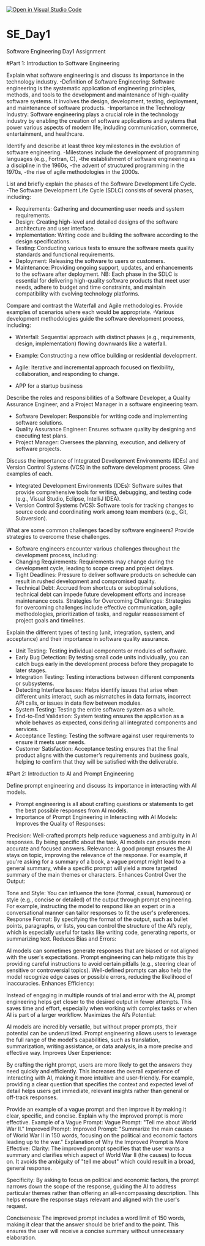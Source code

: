[![Open in Visual Studio Code](https://classroom.github.com/assets/open-in-vscode-2e0aaae1b6195c2367325f4f02e2d04e9abb55f0b24a779b69b11b9e10269abc.svg)](https://classroom.github.com/online_ide?assignment_repo_id=18401556&assignment_repo_type=AssignmentRepo)
# SE_Day1
Software Engineering Day1 Assignment

#Part 1: Introduction to Software Engineering

Explain what software engineering is and discuss its importance in the technology industry.
-Definition of Software Engineering: Software engineering is the systematic application of engineering principles, methods, and tools to the development and maintenance of high-quality software systems. It involves the design, development, testing, deployment, and maintenance of software products.
-Importance in the Technology Industry: Software engineering plays a crucial role in the technology industry by enabling the creation of software applications and systems that power various aspects of modern life, including communication, commerce, entertainment, and healthcare.


Identify and describe at least three key milestones in the evolution of software engineering.
-Milestones include the development of programming languages (e.g., Fortran, C), 
-the establishment of software engineering as a discipline in the 1960s, 
-the advent of structured programming in the 1970s, 
-the rise of agile methodologies in the 2000s.


List and briefly explain the phases of the Software Development Life Cycle.
-The Software Development Life Cycle (SDLC) consists of several phases, including:
  - Requirements: Gathering and documenting user needs and system requirements.
  - Design: Creating high-level and detailed designs of the software architecture and user interface.
  - Implementation: Writing code and building the software according to the design specifications.
  - Testing: Conducting various tests to ensure the software meets quality standards and functional requirements.
  - Deployment: Releasing the software to users or customers.
  - Maintenance: Providing ongoing support, updates, and enhancements to the software after deployment.
NB: Each phase in the SDLC is essential for delivering high-quality software products that meet user needs, adhere to budget and time constraints, and maintain compatibility with evolving technology platforms.


Compare and contrast the Waterfall and Agile methodologies. Provide examples of scenarios where each would be appropriate.
-Various development methodologies guide the software development process, including:
  - Waterfall: Sequential approach with distinct phases (e.g., requirements, design, implementation) flowing downwards like a waterfall.
  - Example: Constructing a new office building or residential development.

  - Agile: Iterative and incremental approach focused on flexibility, collaboration, and responding to change.
  - APP for a startup business


Describe the roles and responsibilities of a Software Developer, a Quality Assurance Engineer, and a Project Manager in a software engineering team.
  - Software Developer: Responsible for writing code and implementing software solutions.
  - Quality Assurance Engineer: Ensures software quality by designing and executing test plans.
  - Project Manager: Oversees the planning, execution, and delivery of software projects.


Discuss the importance of Integrated Development Environments (IDEs) and Version Control Systems (VCS) in the software development process. Give examples of each.
  - Integrated Development Environments (IDEs): Software suites that provide comprehensive tools for writing, debugging, and testing code (e.g., Visual Studio, Eclipse, IntelliJ IDEA).
  - Version Control Systems (VCS): Software tools for tracking changes to source code and coordinating work among team members (e.g., Git, Subversion).


What are some common challenges faced by software engineers? Provide strategies to overcome these challenges.
  - Software engineers encounter various challenges throughout the development process, including:
  - Changing Requirements: Requirements may change during the development cycle, leading to scope creep and project delays.
  - Tight Deadlines: Pressure to deliver software products on schedule can result in rushed development and compromised quality.
  - Technical Debt: Accrued from shortcuts or suboptimal solutions, technical debt can impede future development efforts and increase maintenance costs.
Strategies for Overcoming Challenges: Strategies for overcoming challenges include effective communication, agile methodologies, prioritization of tasks, and regular reassessment of project goals and timelines.


Explain the different types of testing (unit, integration, system, and acceptance) and their importance in software quality assurance.
  - Unit Testing: Testing individual components or modules of software.
  - Early Bug Detection: By testing small code units individually, you can catch bugs early in the development process before they propagate to later stages.
  - Integration Testing: Testing interactions between different components or subsystems.
  - Detecting Interface Issues: Helps identify issues that arise when different units interact, such as mismatches in data formats, incorrect API calls, or issues in data flow between modules.
  - System Testing: Testing the entire software system as a whole.
  - End-to-End Validation: System testing ensures the application as a whole behaves as expected, considering all integrated components and services.
  - Acceptance Testing: Testing the software against user requirements to ensure it meets user needs.
  - Customer Satisfaction: Acceptance testing ensures that the final product aligns with the customer’s requirements and business goals, helping to confirm that they will be satisfied with the deliverable.



#Part 2: Introduction to AI and Prompt Engineering


Define prompt engineering and discuss its importance in interacting with AI models.
- Prompt engineering is all about crafting questions or statements to get the best possible responses from AI models.
- Importance of Prompt Engineering in Interacting with AI Models:
Improves the Quality of Responses:

Precision: Well-crafted prompts help reduce vagueness and ambiguity in AI responses. By being specific about the task, AI models can provide more accurate and focused answers.
Relevance: A good prompt ensures the AI stays on topic, improving the relevance of the response. For example, if you're asking for a summary of a book, a vague prompt might lead to a general summary, while a specific prompt will yield a more targeted summary of the main themes or characters.
Enhances Control Over the Output:

Tone and Style: You can influence the tone (formal, casual, humorous) or style (e.g., concise or detailed) of the output through prompt engineering. For example, instructing the model to respond like an expert or in a conversational manner can tailor responses to fit the user's preferences.
Response Format: By specifying the format of the output, such as bullet points, paragraphs, or lists, you can control the structure of the AI’s reply, which is especially useful for tasks like writing code, generating reports, or summarizing text.
Reduces Bias and Errors:

AI models can sometimes generate responses that are biased or not aligned with the user's expectations. Prompt engineering can help mitigate this by providing careful instructions to avoid certain pitfalls (e.g., steering clear of sensitive or controversial topics).
Well-defined prompts can also help the model recognize edge cases or possible errors, reducing the likelihood of inaccuracies.
Enhances Efficiency:

Instead of engaging in multiple rounds of trial and error with the AI, prompt engineering helps get closer to the desired output in fewer attempts. This saves time and effort, especially when working with complex tasks or when AI is part of a larger workflow.
Maximizes the AI’s Potential:

AI models are incredibly versatile, but without proper prompts, their potential can be underutilized. Prompt engineering allows users to leverage the full range of the model's capabilities, such as translation, summarization, writing assistance, or data analysis, in a more precise and effective way.
Improves User Experience:

By crafting the right prompt, users are more likely to get the answers they need quickly and efficiently. This increases the overall experience of interacting with AI, making it more intuitive and user-friendly.
For example, providing a clear question that specifies the context and expected level of detail helps users get immediate, relevant insights rather than general or off-track responses.
 


Provide an example of a vague prompt and then improve it by making it clear, specific, and concise. Explain why the improved prompt is more effective.
Example of a Vague Prompt:
Vague Prompt: "Tell me about World War II."
Improved Prompt:
Improved Prompt: "Summarize the main causes of World War II in 150 words, focusing on the political and economic factors leading up to the war."
Explanation of Why the Improved Prompt is More Effective:
Clarity: The improved prompt specifies that the user wants a summary and clarifies which aspect of World War II (the causes) to focus on. It avoids the ambiguity of "tell me about" which could result in a broad, general response.

Specificity: By asking to focus on political and economic factors, the prompt narrows down the scope of the response, guiding the AI to address particular themes rather than offering an all-encompassing description. This helps ensure the response stays relevant and aligned with the user's request.

Conciseness: The improved prompt includes a word limit of 150 words, making it clear that the answer should be brief and to the point. This ensures the user will receive a concise summary without unnecessary elaboration.
